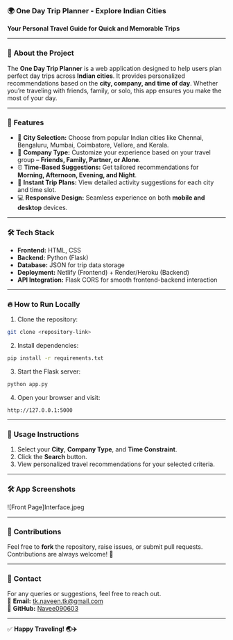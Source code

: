 ### 🌍 **One Day Trip Planner - Explore Indian Cities**  
**Your Personal Travel Guide for Quick and Memorable Trips**

---

### 📌 **About the Project**  
The **One Day Trip Planner** is a web application designed to help users plan perfect day trips across **Indian cities**. It provides personalized recommendations based on the **city, company, and time of day**. Whether you’re traveling with friends, family, or solo, this app ensures you make the most of your day.

---

### 🚀 **Features**
- 🌆 **City Selection:** Choose from popular Indian cities like Chennai, Bengaluru, Mumbai, Coimbatore, Vellore, and Kerala.  
- 👥 **Company Type:** Customize your experience based on your travel group – **Friends, Family, Partner, or Alone**.  
- ⏰ **Time-Based Suggestions:** Get tailored recommendations for **Morning, Afternoon, Evening, and Night**.  
- 🔎 **Instant Trip Plans:** View detailed activity suggestions for each city and time slot.  
- 💻 **Responsive Design:** Seamless experience on both **mobile and desktop** devices.  

---

### 🛠️ **Tech Stack**
- **Frontend:** HTML, CSS  
- **Backend:** Python (Flask)  
- **Database:** JSON for trip data storage  
- **Deployment:** Netlify (Frontend) + Render/Heroku (Backend)  
- **API Integration:** Flask CORS for smooth frontend-backend interaction  

---

### 🔥 **How to Run Locally**
1. Clone the repository:  
```bash
git clone <repository-link>
```
2. Install dependencies:  
```bash
pip install -r requirements.txt
```
3. Start the Flask server:  
```bash
python app.py
```
4. Open your browser and visit:  
```
http://127.0.0.1:5000
```

---

### 🚦 **Usage Instructions**
1. Select your **City**, **Company Type**, and **Time Constraint**.  
2. Click the **Search** button.  
3. View personalized travel recommendations for your selected criteria.  

---

### 🛠️ **App Screenshots**
![Front Page]Interface.jpeg

---

### 🌟 **Contributions**
Feel free to **fork** the repository, raise issues, or submit pull requests. Contributions are always welcome! 🎯

---

### 📧 **Contact**
For any queries or suggestions, feel free to reach out.  
📩 **Email:** tk.naveen.tk@gmail.com  
🔗 **GitHub:** [Navee090603](https://github.com/Navee090603)

---

✅ **Happy Traveling! 🌏✈️**
